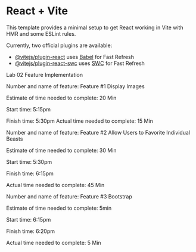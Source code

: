 # React + Vite

This template provides a minimal setup to get React working in Vite with HMR and some ESLint rules.

Currently, two official plugins are available:

- [@vitejs/plugin-react](https://github.com/vitejs/vite-plugin-react/blob/main/packages/plugin-react/README.md) uses [Babel](https://babeljs.io/) for Fast Refresh
- [@vitejs/plugin-react-swc](https://github.com/vitejs/vite-plugin-react-swc) uses [SWC](https://swc.rs/) for Fast Refresh

Lab 02 Feature Implementation

Number and name of feature: Feature #1 Display Images

Estimate of time needed to complete: 20 Min

Start time: 5:15pm

Finish time: 5:30pm
Actual time needed to complete: 15 Min

Number and name of feature: Feature #2 Allow Users to Favorite Individual Beasts

Estimate of time needed to complete: 30 Min

Start time: 5:30pm

Finish time: 6:15pm

Actual time needed to complete: 45 Min

Number and name of feature: Feature #3 Bootstrap

Estimate of time needed to complete: 5min

Start time: 6:15pm

Finish time: 6:20pm

Actual time needed to complete: 5 Min
